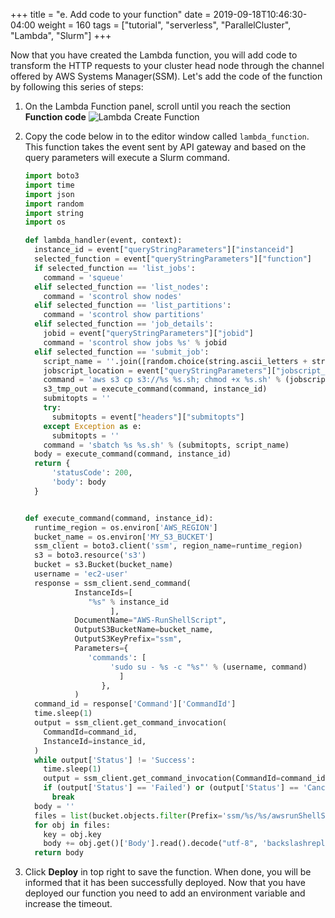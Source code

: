 +++
title = "e. Add code to your function"
date = 2019-09-18T10:46:30-04:00
weight = 160
tags = ["tutorial", "serverless", "ParallelCluster", "Lambda", "Slurm"]
+++

Now that you have created the Lambda function, you will add code to transform the HTTP requests to your cluster head node through the channel offered by AWS Systems Manager(SSM). Let's add the code of the function by following this series of steps:

1. On the Lambda Function panel, scroll until you reach the section **Function code**
![Lambda Create Function](/images/serverless/lambda-create4.png)

2. Copy the code below in to the editor window called `lambda_function`. This function takes the event sent by API gateway and based on the query parameters will execute a Slurm command.
    ```python
    import boto3
    import time
    import json
    import random
    import string
    import os

    def lambda_handler(event, context):
      instance_id = event["queryStringParameters"]["instanceid"]
      selected_function = event["queryStringParameters"]["function"]
      if selected_function == 'list_jobs':
        command = 'squeue'
      elif selected_function == 'list_nodes':
        command = 'scontrol show nodes'
      elif selected_function == 'list_partitions':
        command = 'scontrol show partitions'
      elif selected_function == 'job_details':
        jobid = event["queryStringParameters"]["jobid"]
        command = 'scontrol show jobs %s' % jobid
      elif selected_function == 'submit_job':
        script_name = ''.join([random.choice(string.ascii_letters + string.digits) for n in range(10)])
        jobscript_location = event["queryStringParameters"]["jobscript_location"]
        command = 'aws s3 cp s3://%s %s.sh; chmod +x %s.sh' % (jobscript_location, script_name, script_name)
        s3_tmp_out = execute_command(command, instance_id)
        submitopts = ''
        try:
          submitopts = event["headers"]["submitopts"]
        except Exception as e:
          submitopts = ''
        command = 'sbatch %s %s.sh' % (submitopts, script_name)
      body = execute_command(command, instance_id)
      return {
          'statusCode': 200,
          'body': body
      }


    def execute_command(command, instance_id):
      runtime_region = os.environ['AWS_REGION']
      bucket_name = os.environ['MY_S3_BUCKET']
      ssm_client = boto3.client('ssm', region_name=runtime_region)
      s3 = boto3.resource('s3')
      bucket = s3.Bucket(bucket_name)
      username = 'ec2-user'
      response = ssm_client.send_command(
               InstanceIds=[
                  "%s" % instance_id
                       ],
               DocumentName="AWS-RunShellScript",
               OutputS3BucketName=bucket_name,
               OutputS3KeyPrefix="ssm",
               Parameters={
                  'commands': [
                       'sudo su - %s -c "%s"' % (username, command)
                         ]
                     },
               )
      command_id = response['Command']['CommandId']
      time.sleep(1)
      output = ssm_client.get_command_invocation(
        CommandId=command_id,
        InstanceId=instance_id,
      )
      while output['Status'] != 'Success':
        time.sleep(1)
        output = ssm_client.get_command_invocation(CommandId=command_id, InstanceId=instance_id)
        if (output['Status'] == 'Failed') or (output['Status'] == 'Cancelled') or (output['Status'] == 'TimedOut'):
          break
      body = ''
      files = list(bucket.objects.filter(Prefix='ssm/%s/%s/awsrunShellScript/0.awsrunShellScript' % (command_id, instance_id)))
      for obj in files:
        key = obj.key
        body += obj.get()['Body'].read().decode("utf-8", 'backslashreplace')
      return body
    ```

3. Click **Deploy** in top right to save the function. When done, you will be informed that it has been successfully deployed. Now that you have deployed our function you need to add an environment variable and increase the timeout.
